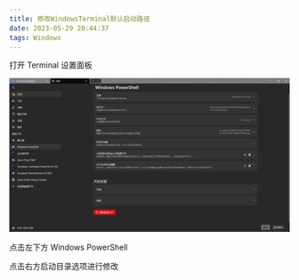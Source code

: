 ```yaml
---
title: 修改WindowsTerminal默认启动路径
date: 2023-05-29 20:44:37
tags: Windows
---
```


打开 Terminal 设置面板

![截图](https://raw.githubusercontent.com/See-YouL/MarkdownPhotos/main/202305292045285.png)

点击左下方 Windows PowerShell

点击右方启动目录选项进行修改

